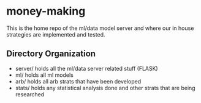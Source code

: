 # money-making

This is the home repo of the ml/data model server and where our in house strategies are implemented and tested.

## Directory Organization

- server/ holds all the ml/data server related stuff (FLASK)
- ml/ holds all ml models
- arb/ holds all arb strats that have been developed
- stats/ holds any statistical analysis done and other strats that are being researched
